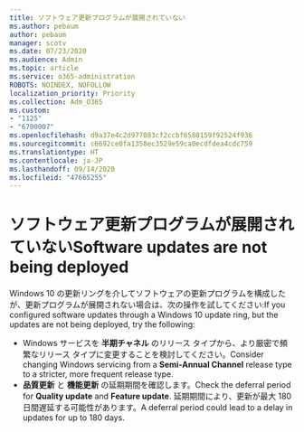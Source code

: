 ```yaml
---
title: ソフトウェア更新プログラムが展開されていない
ms.author: pebaum
author: pebaum
manager: scotv
ms.date: 07/23/2020
ms.audience: Admin
ms.topic: article
ms.service: o365-administration
ROBOTS: NOINDEX, NOFOLLOW
localization_priority: Priority
ms.collection: Adm_O365
ms.custom:
- "1125"
- "6700007"
ms.openlocfilehash: d9a37e4c2d977083cf2ccbf6580159f92524f936
ms.sourcegitcommit: c6692ce0fa1358ec3529e59ca0ecdfdea4cdc759
ms.translationtype: HT
ms.contentlocale: ja-JP
ms.lasthandoff: 09/14/2020
ms.locfileid: "47665255"
---
```

# <a name="software-updates-are-not-being-deployed"></a><span data-ttu-id="08566-102">ソフトウェア更新プログラムが展開されていない</span><span class="sxs-lookup"><span data-stu-id="08566-102">Software updates are not being deployed</span></span>

<span data-ttu-id="08566-103">Windows 10 の更新リングを介してソフトウェアの更新プログラムを構成したが、更新プログラムが展開されない場合は、次の操作を試してください:</span><span class="sxs-lookup"><span data-stu-id="08566-103">If you configured software updates through a Windows 10 update ring, but the updates are not being deployed, try the following:</span></span>  

- <span data-ttu-id="08566-104">Windows サービスを **半期チャネル** のリリース タイプから、より厳密で頻繁なリリース タイプに変更することを検討してください。</span><span class="sxs-lookup"><span data-stu-id="08566-104">Consider changing Windows servicing from a  **Semi-Annual Channel**  release type to a stricter, more frequent release type.</span></span>
- <span data-ttu-id="08566-105">**品質更新** と **機能更新** の延期期間を確認します。</span><span class="sxs-lookup"><span data-stu-id="08566-105">Check the deferral period for  **Quality update**  and  **Feature update**.</span></span> <span data-ttu-id="08566-106">延期期間により、更新が最大 180 日間遅延する可能性があります。</span><span class="sxs-lookup"><span data-stu-id="08566-106">A deferral period could lead to a delay in updates for up to 180 days.</span></span>